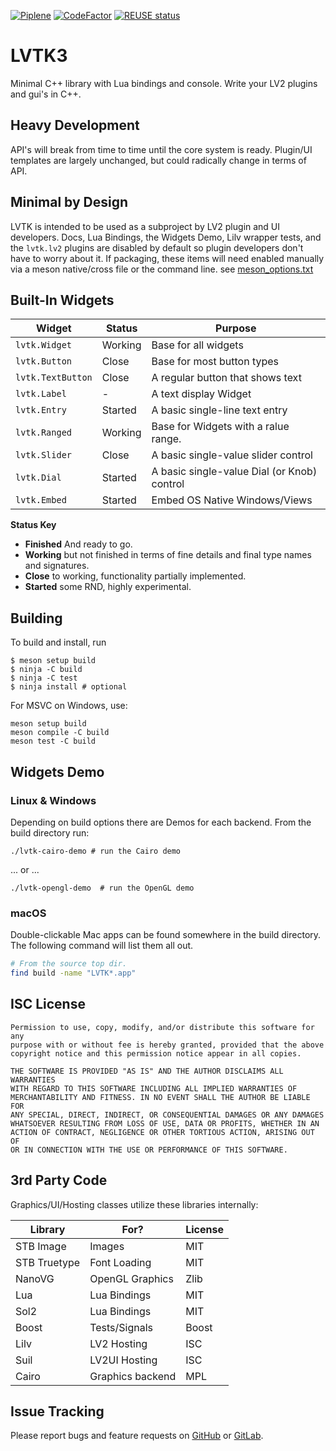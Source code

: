 [![Piplene](https://gitlab.com/lvtk/lvtk/badges/main/pipeline.svg)](https://gitlab.com/lvtk/lvtk/-/pipelines)
[![CodeFactor](https://www.codefactor.io/repository/github/lvtk/lvtk/badge)](https://www.codefactor.io/repository/github/lvtk/lvtk)
[![REUSE status](https://api.reuse.software/badge/gitlab.com/lvtk/lvtk)](https://api.reuse.software/info/gitlab.com/lvtk/lvtk)

# LVTK3

Minimal C++ library with Lua bindings and console. Write your LV2 plugins and gui's in C++.

## Heavy Development

API's will break from time to time until the core system is ready. Plugin/UI templates are largely unchanged, but could radically change in terms of API.  

## Minimal by Design

LVTK is intended to be used as a subproject by LV2 plugin and UI developers. Docs, Lua Bindings, the Widgets Demo, Lilv wrapper tests, and the `lvtk.lv2` plugins are disabled by default so plugin developers don't have to worry about it.  If packaging, these items will need enabled manually via a meson native/cross file or the command line. see [meson_options.txt](meson_options.txt)

## Built-In Widgets

| Widget            | Status  | Purpose              |
|-------------------|---------|----------------------|
| `lvtk.Widget`     | Working | Base for all widgets |
| `lvtk.Button`     | Close   | Base for most button types |
| `lvtk.TextButton` | Close   | A regular button that shows text |
| `lvtk.Label`      | -       | A text display Widget |
| `lvtk.Entry`      | Started | A basic single-line text entry |
| `lvtk.Ranged`     | Working | Base for Widgets with a ralue range.
| `lvtk.Slider`     | Close   | A basic single-value slider control |
| `lvtk.Dial`       | Started | A basic single-value Dial (or Knob) control |
| `lvtk.Embed`      | Started | Embed OS Native Windows/Views |

**Status Key**

* **Finished** And ready to go.
* **Working** but not finished in terms of fine details and final type names and signatures.
* **Close** to working, functionality partially implemented.
* **Started** some RND, highly experimental.

## Building

To build and install, run
```
$ meson setup build
$ ninja -C build
$ ninja -C test
$ ninja install # optional
```

For MSVC on Windows, use:
```
meson setup build
meson compile -C build
meson test -C build
```

## Widgets Demo

### Linux & Windows
Depending on build options there are Demos for each backend. From the build directory run:
```
./lvtk-cairo-demo # run the Cairo demo
```
... or ...
```
./lvtk-opengl-demo  # run the OpenGL demo
```

### macOS
Double-clickable Mac apps can be found somewhere in the build directory. The following command will list them all out.
```bash
# From the source top dir.
find build -name "LVTK*.app"
```

## ISC License

```
Permission to use, copy, modify, and/or distribute this software for any
purpose with or without fee is hereby granted, provided that the above
copyright notice and this permission notice appear in all copies.

THE SOFTWARE IS PROVIDED "AS IS" AND THE AUTHOR DISCLAIMS ALL WARRANTIES
WITH REGARD TO THIS SOFTWARE INCLUDING ALL IMPLIED WARRANTIES OF
MERCHANTABILITY AND FITNESS. IN NO EVENT SHALL THE AUTHOR BE LIABLE FOR
ANY SPECIAL, DIRECT, INDIRECT, OR CONSEQUENTIAL DAMAGES OR ANY DAMAGES
WHATSOEVER RESULTING FROM LOSS OF USE, DATA OR PROFITS, WHETHER IN AN
ACTION OF CONTRACT, NEGLIGENCE OR OTHER TORTIOUS ACTION, ARISING OUT OF
OR IN CONNECTION WITH THE USE OR PERFORMANCE OF THIS SOFTWARE.
```

## 3rd Party Code

Graphics/UI/Hosting classes utilize these libraries internally:

| Library      | For?            | License |
|--------------|-----------------|---------|
| STB Image    | Images          | MIT     |
| STB Truetype | Font Loading    | MIT     |
| NanoVG       | OpenGL Graphics | Zlib    |
| Lua          | Lua Bindings    | MIT     |
| Sol2         | Lua Bindings    | MIT     |
| Boost        | Tests/Signals   | Boost   |
| Lilv         | LV2 Hosting     | ISC     |
| Suil         | LV2UI Hosting   | ISC     |
| Cairo        | Graphics backend| MPL     |

## Issue Tracking

Please report bugs and feature requests on [GitHub](https://github.com/lvtk/lvtk/issues) or [GitLab](https://gitlab.com/lvtk/lvtk/-/issues). 
